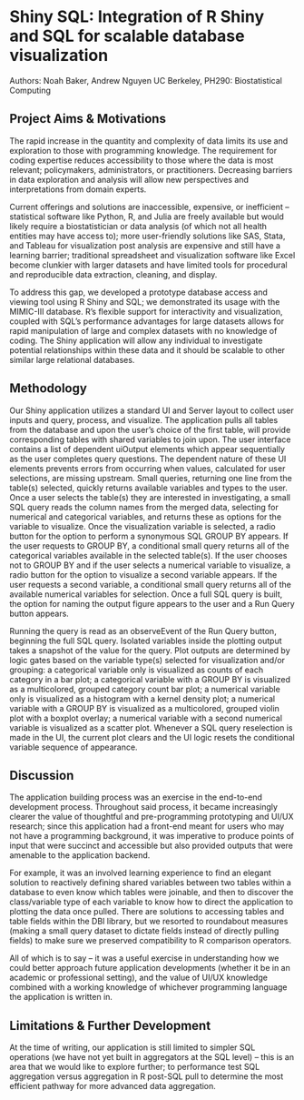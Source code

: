# Shiny SQL: Integration of R Shiny and SQL for scalable database visualization

Authors: Noah Baker, Andrew Nguyen
UC Berkeley, PH290: Biostatistical Computing

## Project Aims & Motivations
The rapid increase in the quantity and complexity of data limits its use and exploration to those with programming knowledge. The requirement for coding expertise reduces accessibility to those where the data is most relevant; policymakers, administrators, or practitioners. Decreasing barriers in data exploration and analysis will allow new perspectives and interpretations from domain experts.

Current offerings and solutions are inaccessible, expensive, or inefficient – statistical software like Python, R, and Julia are freely available but would likely require a biostatistician or data analysis (of which not all health entities may have access to); more user-friendly solutions like SAS, Stata, and Tableau for visualization post analysis are expensive and still have a learning barrier; traditional spreadsheet and visualization software like Excel become clunkier with larger datasets and have limited tools for procedural and reproducible data extraction, cleaning, and display.

To address this gap, we developed a prototype database access and viewing tool using R Shiny and SQL; we demonstrated its usage with the MIMIC-III database. R’s flexible support for interactivity and visualization, coupled with SQL’s performance advantages for large datasets allows for rapid manipulation of large and complex datasets with no knowledge of coding. The Shiny application will allow any individual to investigate potential relationships within these data and it should be scalable to other similar large relational databases. 

## Methodology
Our Shiny application utilizes a standard UI and Server layout to collect user inputs and query, process, and visualize. The application pulls all tables from the database and upon the user’s choice of the first table, will provide corresponding tables with shared variables to join upon. The user interface contains a list of dependent uiOutput elements which appear sequentially as the user completes query questions. The dependent nature of these UI elements prevents errors from occurring when values, calculated for user selections, are missing upstream. Small queries, returning one line from the table(s) selected, quickly returns available variables and types to the user. Once a user selects the table(s) they are interested in investigating, a small SQL query reads the column names from the merged data, selecting for numerical and categorical variables, and returns these as options for the variable to visualize. Once the visualization variable is selected, a radio button for the option to perform a synonymous SQL GROUP BY appears. If the user requests to GROUP BY, a conditional small query returns all of the categorical variables available in the selected table(s). If the user chooses not to GROUP BY and if the user selects a numerical variable to visualize, a radio button for the option to visualize a second variable appears. If the user requests a second variable, a conditional small query returns all of the available numerical variables for selection. Once a full SQL query is built, the option for naming the output figure appears to the user and a Run Query button appears. 

Running the query is read as an observeEvent of the Run Query button, beginning the full SQL query. Isolated variables inside the plotting output takes a snapshot of the value for the query. Plot outputs are determined by logic gates based on the variable type(s) selected for visualization and/or grouping: a categorical variable only is visualized as counts of each category in a bar plot; a categorical variable with a GROUP BY is visualized as a multicolored, grouped category count bar plot; a numerical variable only is visualized as a histogram with a kernel density plot; a numerical variable with a GROUP BY is visualized as a multicolored, grouped violin plot with a boxplot overlay; a numerical variable with a second numerical variable is visualized as a scatter plot. Whenever a SQL query reselection is made in the UI, the current plot clears and the UI logic resets the conditional variable sequence of appearance. 

## Discussion

The application building process was an exercise in the end-to-end development process. Throughout said process, it became increasingly clearer the value of thoughtful and pre-programming prototyping and UI/UX research; since this application had a front-end meant for users who may not have a programming background, it was imperative to produce points of input that were succinct and accessible but also provided outputs that were amenable to the application backend. 

For example, it was an involved learning experience to find an elegant solution to reactively defining shared variables between two tables within a database to even know which tables were joinable, and then to discover the class/variable type of each variable to know how to direct the application to plotting the data once pulled. There are solutions to accessing tables and table fields within the DBI library, but we resorted to roundabout measures (making a small query dataset to dictate fields instead of directly pulling fields) to make sure we preserved compatibility to R comparison operators. 

All of which is to say – it was a useful exercise in understanding how we could better approach future application developments (whether it be in an academic or professional setting), and the value of UI/UX knowledge combined with a working knowledge of whichever programming language the application is written in. 

## Limitations & Further Development

At the time of writing, our application is still limited to simpler SQL operations (we have not yet built in aggregators at the SQL level) – this is an area that we would like to explore further; to performance test SQL aggregation versus aggregation in R post-SQL pull to determine the most efficient pathway for more advanced data aggregation. 
